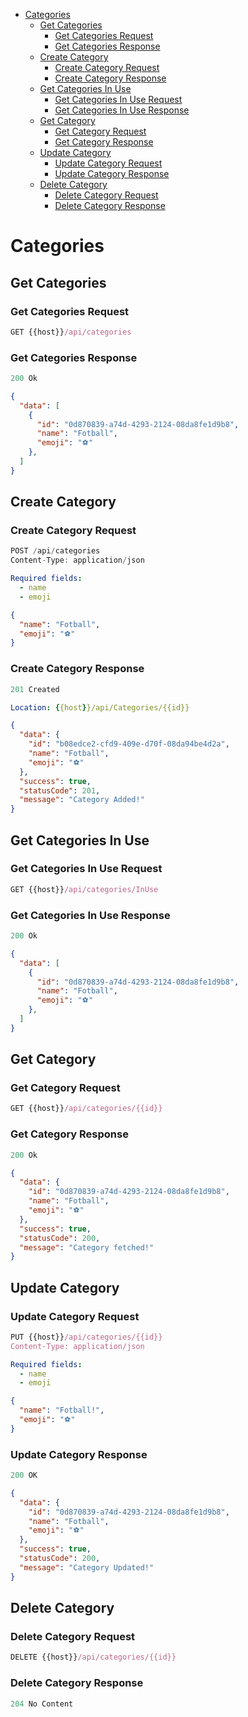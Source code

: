 - [Categories](#categories)
  - [Get Categories](#get-categories)
    - [Get Categories Request](#get-categories-request)
    - [Get Categories Response](#get-categories-response)
  - [Create Category](#create-category)
    - [Create Category Request](#create-category-request)
    - [Create Category Response](#create-category-response)
  - [Get Categories In Use](#get-categories-in-use)
    - [Get Categories In Use Request](#get-categories-in-use-request)
    - [Get Categories In Use Response](#get-categories-in-use-response)
  - [Get Category](#get-category)
    - [Get Category Request](#get-category-request)
    - [Get Category Response](#get-category-response)
  - [Update Category](#update-category)
    - [Update Category Request](#update-category-request)
    - [Update Category Response](#update-category-response)
  - [Delete Category](#delete-category)
    - [Delete Category Request](#delete-category-request)
    - [Delete Category Response](#delete-category-response)

# Categories

## Get Categories

### Get Categories Request

```js
GET {{host}}/api/categories
```

### Get Categories Response

```js
200 Ok
```

```json
{
  "data": [
    {
      "id": "0d870839-a74d-4293-2124-08da8fe1d9b8",
      "name": "Fotball",
      "emoji": "⚽"
    },
  ]
}
```

## Create Category

### Create Category Request

```js
POST /api/categories
Content-Type: application/json
```

```yml
Required fields:
  - name
  - emoji
```

```json
{
  "name": "Fotball",
  "emoji": "⚽"
}
```

### Create Category Response

```js
201 Created
```

```yml
Location: {{host}}/api/Categories/{{id}}
```

```json
{
  "data": {
    "id": "b08edce2-cfd9-409e-d70f-08da94be4d2a",
    "name": "Fotball",
    "emoji": "⚽"
  },
  "success": true,
  "statusCode": 201,
  "message": "Category Added!"
}
```

## Get Categories In Use

### Get Categories In Use Request

```js
GET {{host}}/api/categories/InUse
```

### Get Categories In Use Response

```js
200 Ok
```

```json
{
  "data": [
    {
      "id": "0d870839-a74d-4293-2124-08da8fe1d9b8",
      "name": "Fotball",
      "emoji": "⚽"
    },
  ]
}
```

## Get Category

### Get Category Request

```js
GET {{host}}/api/categories/{{id}}
```

### Get Category Response

```js
200 Ok
```

```json
{
  "data": {
    "id": "0d870839-a74d-4293-2124-08da8fe1d9b8",
    "name": "Fotball",
    "emoji": "⚽"
  },
  "success": true,
  "statusCode": 200,
  "message": "Category fetched!"
}
```

## Update Category

### Update Category Request

```js
PUT {{host}}/api/categories/{{id}}
Content-Type: application/json
```

```yml
Required fields:
  - name
  - emoji
```

```json
{
  "name": "Fotball!",
  "emoji": "⚽"
}
```

### Update Category Response

```js
200 OK
```

```json
{
  "data": {
    "id": "0d870839-a74d-4293-2124-08da8fe1d9b8",
    "name": "Fotball",
    "emoji": "⚽"
  },
  "success": true,
  "statusCode": 200,
  "message": "Category Updated!"
}
```

## Delete Category

### Delete Category Request

```js
DELETE {{host}}/api/categories/{{id}}
```

### Delete Category Response

```js
204 No Content
```
